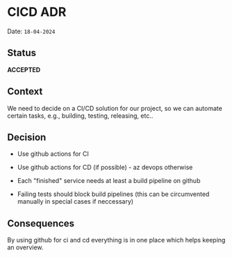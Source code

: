# CICD ADR

Date: ``18-04-2024``

## Status

__ACCEPTED__

## Context

We need to decide on a CI/CD solution for our project, so we can automate certain tasks, e.g., building, testing, releasing, etc..

## Decision

- Use github actions for CI

- Use github actions for CD (if possible) - az devops otherwise

- Each "finished" service needs at least a build pipeline on github

- Failing tests should block build pipelines (this can be circumvented manually in special cases if neccessary)


## Consequences

By using github for ci and cd everything is in one place which helps keeping an overview.
